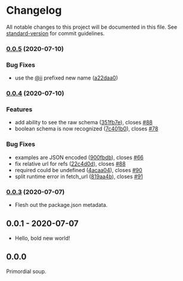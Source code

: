 # Changelog

All notable changes to this project will be documented in this file. See [standard-version](https://github.com/conventional-changelog/standard-version) for commit guidelines.

### [0.0.5](https://github.com/yanick/jsonschematic/compare/v0.0.4...v0.0.5) (2020-07-10)


### Bug Fixes

* use the [@ii](https://github.com/ii) prefixed new name ([a22daa0](https://github.com/yanick/jsonschematic/commit/a22daa0e438996b7a30045a5d8c35eb67239d50b))

### [0.0.4](https://github.com/yanick/jsonschematic/compare/v0.0.3...v0.0.4) (2020-07-10)


### Features

* add ability to see the raw schema ([351fb7e](https://github.com/yanick/jsonschematic/commit/351fb7e25ad1b0141f66e9a55addaf022e603603)), closes [#88](https://github.com/yanick/jsonschematic/issues/88)
* boolean schema is now recognized ([7c401b0](https://github.com/yanick/jsonschematic/commit/7c401b0196782bace89b098a65b57c95ae096470)), closes [#78](https://github.com/yanick/jsonschematic/issues/78)


### Bug Fixes

* examples are JSON encoded ([900fbdb](https://github.com/yanick/jsonschematic/commit/900fbdb42e85cc957e60c43cbce2b69c44d51cf9)), closes [#66](https://github.com/yanick/jsonschematic/issues/66)
* fix relative url for refs ([22c4d0d](https://github.com/yanick/jsonschematic/commit/22c4d0d7bddf332be20c05bfba0d96594d2e803d)), closes [#88](https://github.com/yanick/jsonschematic/issues/88)
* required could be undefined ([4acaa04](https://github.com/yanick/jsonschematic/commit/4acaa043312faae92bc248870057121c6e140278)), closes [#90](https://github.com/yanick/jsonschematic/issues/90)
* split runtime error in fetch_url ([819aa4b](https://github.com/yanick/jsonschematic/commit/819aa4bcd7b6da0875901394662623f294971c45)), closes [#91](https://github.com/yanick/jsonschematic/issues/91)

### [0.0.3](https://github.com/yanick/jsonschematic/compare/v0.0.1...v0.0.3) (2020-07-07)

* Flesh out the package.json metadata.

## 0.0.1 - 2020-07-07

* Hello, bold new world!

## 0.0.0

Primordial soup.
